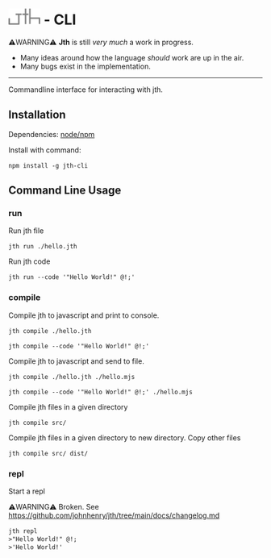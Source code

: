 # <img src="./logo.svg" alt="jth" style="height:32px" height="32"> - CLI

⚠️WARNING⚠️
**Jth** is still _very much_ a work in progress.

- Many ideas around how the language _should_ work
  are up in the air.
- Many bugs exist in the implementation.

<hr >

Commandline interface for interacting with jth.

## Installation

Dependencies: [node/npm](https://nodejs.org)

Install with command:

```
npm install -g jth-cli
```

## Command Line Usage

### run

Run jth file

```
jth run ./hello.jth
```

Run jth code

```
jth run --code '"Hello World!" @!;'
```

### compile

Compile jth to javascript and print to console.

```
jth compile ./hello.jth
```

```
jth compile --code '"Hello World!" @!;'
```

Compile jth to javascript and send to file.

```
jth compile ./hello.jth ./hello.mjs
```

```
jth compile --code '"Hello World!" @!;' ./hello.mjs
```

Compile jth files in a given directory

```
jth compile src/
```

Compile jth files in a given directory to new directory. Copy other files

```
jth compile src/ dist/
```

### repl

Start a repl

⚠️WARNING⚠️ Broken. See https://github.com/johnhenry/jth/tree/main/docs/changelog.md

```
jth repl
>"Hello World!" @!;
>'Hello World!'
```
